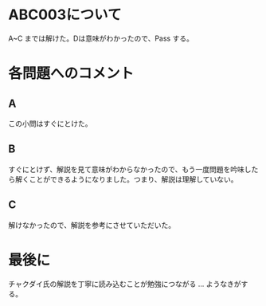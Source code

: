 # ABC003について
A~C までは解けた。Dは意味がわかったので、Pass する。

# 各問題へのコメント
## A
この小問はすぐにとけた。
## B
すぐにとけず、解説を見て意味がわからなかったので、もう一度問題を吟味したら解くことができるようになりました。つまり、解説は理解していない。
## C
解けなかったので、解説を参考にさせていただいた。

# 最後に
チャクダイ氏の解説を丁寧に読み込むことが勉強につながる ... ようなきがする。
